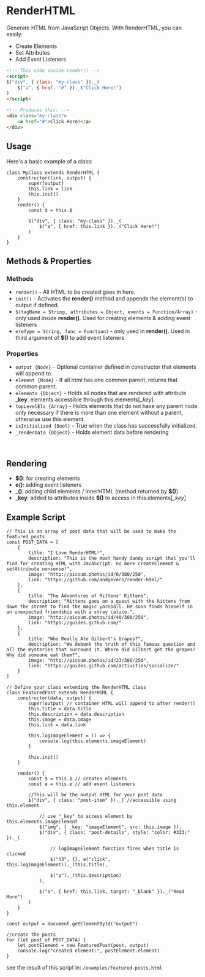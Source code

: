 # RenderHTML
Generate HTML from JavaScript Objects. With RenderHTML, you can easily:
* Create Elements
* Set Attributes
* Add Event Listeners


```HTML
<!-- This code inside render() -->
<script>
$("div", { class: "my-class" })._(
    $("a", { href: "#" })._("Click Here!")
)
</script>

<!-- Produces this: -->
<div class="my-class">
    <a href="#">Click Here!</a>
</div>
```

## Usage
Here's a basic example of a class:
```JS
class MyClass extends RenderHTML {
    constructor(link, output) {
        super(output) 
        this.link = link
        this.init()
    }
    render() {
        const $ = this.$

        $("div", { class: "my-class" })._(
            $("a", { href: this.link })._("Click Here!")
        )
    }
}
```

## Methods & Properties

### Methods
* `render()` - All HTML to be created goes in here.
* `init()` - Activates the __render()__ method and appends the element(s) to output if defined.
* `$(tagName = String, attributes = Object, events = Function/Array)` - only used inside __render()__. Used for creating elements & adding event listeners
* `e(eType = String, func = Function)` - only used in __render()__. Used in third argument of __$()__ to add event listeners

### Properties
* `output {Node}` - Optional container defined in constructor that elements will append to.
* `element {Node}` - If all html has one common parent, returns that common parent.
* `elements {Object}` - Holds all nodes that are rendered with attribute ___key__. elements accessible through this.elements[*_key*].
* `topLevelEls {Array}` - Holds elements that do not have any parent node. only necessary if there is more than one element without a parent, otherwise use this.element.
* `isInitialized {Bool}` - True when the class has successfully initialized.
* `_renderData {Object}` - Holds element data before rendering

<br>

## Rendering

* __$()__: for creating elements
* __e()__: adding event listeners
* ___()__: adding child elements / innerHTML (method returned by __$()__)
* ___key__: added to attributes inside __$()__ to access in this.elements[*_key*]

## Example Script

```JS
// This is an array of post data that will be used to make the featured posts
const POST_DATA = [
    {
        title: "I Love RenderHTML!",
        description: "This is the most handy dandy script that you'll find for creating HTML with JavaScript. no more createElement & setAttribute nonsense!",
        image: "http://picsum.photos/id/0/380/250",
        link: "https://github.com/andyevers/render-html/"
    },
    {
        title: "The Adventures of Mittens' Kittens",
        description: "Mittens goes on a quest with the kittens from down the street to find the magic yarnball. He soon finds himself in an unexpected friendship with a stray calico.",
        image: "http://picsum.photos/id/40/380/250",
        link: "https://guides.github.com/"
    },
    {
        title: "Who Really Ate Gilbert's Grapes?",
        description: "We debunk the truth of this famous question and all the mysteries that surround it. Where did Gilbert get the grapes? Why did someone eat them?",
        image: "http://picsum.photos/id/23/380/250",
        link: "https://guides.github.com/activities/socialize/"
    }
]

// Define your class extending the RenderHTML class
class FeaturedPost extends RenderHTML {
    constructor(data, output) {
        super(output) // container HTML will append to after render()
        this.title = data.title
        this.description = data.description
        this.image = data.image
        this.link = data.link

        this.logImageElement = () => {
            console.log(this.elements.imageElement)
        }

        this.init()
    }

    render() {
        const $ = this.$ // creates elements
        const e = this.e // add event listeners

        //This will be the output HTML for your post data
        $("div", { class: "post-item" })._( //accessible using this.element

            // use "_key" to access element by this.elements.imageElement
            $("img", { _key: "imageElement", src: this.image }), 
            $("div", { class: "post-details", style: "color: #333;" })._(

                // logImageElement function fires when title is clicked
                $("h3", {}, e("click", this.logImageElement))._(this.title), 
                
                $("p")._(this.description)
            ),

            $("a", { href: this.link, target: "_blank" })._("Read More")
        )
    }
}

const output = document.getElementById("output")

//create the posts
for (let post of POST_DATA) {
    let postElement = new FeaturedPost(post, output)
    console.log("created element:", postElement.element)
}
```
see the result of this script in: `/examples/featured-posts.html`
